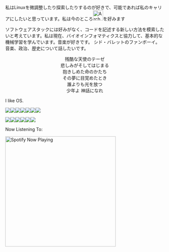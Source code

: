 私はLinuxを微調整したり探索したりするのが好きで、可能であれば私のキャリアにしたいと思っています。私は今のところ<img src="https://icons.iconarchive.com/icons/papirus-team/papirus-apps/256/distributor-logo-archlinux-icon.png" alt="Arch Linux" width="32"/>を好みます

ソフトウェアスタックには好みがなく、コードを記述する新しい方法を模索したいと考えています。私は現在、バイオインフォマティクスと協力して、基本的な機械学習を学んでいます。音楽が好きです。 シド・バレットのファンボーイ。 音楽、政治、歴史について話したいです。

<p align="center">
残酷な天使のテーゼ <br>
悲しみがそしてはじまる <br>
抱きしめた命のかたち <br>
その夢に目覚めたとき <br>
誰よりも光を放つ <br>
少年よ 神話になれ <br>
</p>

I like OS.

<img src="https://img.shields.io/badge/Languages-424242?style=for-the-badge&logo=plex&logoColor=FFFFFF"><img src="https://img.shields.io/badge/Java-000000?style=for-the-badge&logo=Java&logoColor=007396"><img src="https://img.shields.io/badge/C++-000000?style=for-the-badge&logo=c%2B%2B&logoColor=00599C"><img src="https://img.shields.io/badge/Python-000000?style=for-the-badge&logo=python&logoColor=3776AB"><img src="https://img.shields.io/badge/shell-000000?style=for-the-badge&logo=Powershell&logoColor=5391FE"><img src="https://img.shields.io/badge/Arduino-000000?style=for-the-badge&logo=Arduino&logoColor=00979D"><img src="https://img.shields.io/badge/Javascript-000000?style=for-the-badge&logo=JavaScript&logoColor=F7DF1E">

<img src="https://img.shields.io/badge/Frameworks-424242?style=for-the-badge&logo=IPFS&logoColor=FFFFFF"><img src="https://img.shields.io/badge/Anrdoid_Studio-000000?style=for-the-badge&logo=Android-Studio&logoColor=3DDC84"><img src="https://img.shields.io/badge/django-000000?style=for-the-badge&logo=django&logoColor=092E20"><img src="https://img.shields.io/badge/Flask-000000?style=for-the-badge&logo=Flask&logoColor=FFFFFF"><img src="https://img.shields.io/badge/React-000000?style=for-the-badge&logo=React&logoColor=61DAFB"><img src="https://img.shields.io/badge/Jquery-000000?style=for-the-badge&logo=Jquery&logoColor=0769AD">

Now Listening To:

[<img src="https://istiakshihab-jv8ffvvjk.vercel.app/api/spotify-playing" alt="Spotify Now Playing" width="350" />](https://open.spotify.com/user/22wgm4ojh5g56swvienpj6rii)

